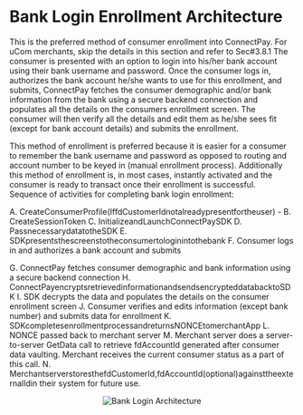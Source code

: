 # Bank Login Enrollment Architecture
This is the preferred method of consumer enrollment into ConnectPay.
For uCom merchants, skip the details in this section and refer to Sec#3.8.1
The consumer is presented with an option to login into his/her bank account using their bank username and password. Once the consumer logs in, authorizes the bank account he/she wants to use for this enrollment, and submits, ConnectPay fetches the consumer demographic and/or bank information from the bank using a secure backend connection and populates all the details on the consumers enrollment screen. The consumer will then verify all the details and edit them as he/she sees fit (except for bank account details) and submits the enrollment.

This method of enrollment is preferred because it is easier for a consumer to remember the bank username and password as opposed to routing and account number to be keyed in (manual enrollment process). Additionally this method of enrollment is, in most cases, instantly activated and the consumer is ready to transact once their enrollment is successful.
Sequence of activities for completing bank login enrollment:

A. CreateConsumerProfile(IffdCustomerIdnotalreadypresentfortheuser)  - <LINK>
B. CreateSessionToken <LINK>
C. InitializeandLaunchConnectPaySDK <LINK>
D. PassnecessarydatatotheSDK <LINK>
E. SDKpresentsthescreenstotheconsumertologinintothebank <LINK>
F. Consumer logs in and authorizes a bank account and submits

G. ConnectPay fetches consumer demographic and bank information using a secure backend connection
H. ConnectPayencryptsretrievedinformationandsendsencrypteddatabacktoSDK <LINK>
I. SDK decrypts the data and populates the details on the consumer enrollment screen
J. Consumer verifies and edits information (except bank number) and submits data for enrollment
K. SDKcompletesenrollmentprocessandreturnsNONCEtomerchantApp <LINK>
L. NONCE passed back to merchant server
M. Merchant server does a server-to-server GetData call to retrieve fdAccountId generated after consumer data vaulting. Merchant receives the current consumer status as a part of this call.
N. MerchantserverstoresthefdCustomerId,fdAccountId(optional)againsttheexternalIdin their system for future use.

<center><img src="https://raw.githubusercontent.com/Fiserv/connect-pay/develop/assets/images/Online Bank Login Enrollment Architecture.png" alt="Bank Login Architecture" class="center"></center>